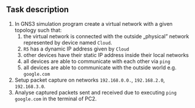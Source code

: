 ## Task description
1. In GNS3 simulation program create a virtual network with a given topology such that:
   1. the virtual network is connected with the outside „physical” network represented by device named `Cloud`.
   2. `R5` has a dynamic IP address given by `Cloud`
   3. other devices have their static IP address inside their local networks
   4. all devices are able to communicate with each other via `ping`
   5. all devices are able to communicate with the outside world e.g. `google.com`
2. Setup packet capture on networks `192.168.0.0.`, `192.168.2.0`, `192.168.3.0`.
3. Analyse captured packets sent and received due to executing `ping google.com` in the terminal of PC2.
